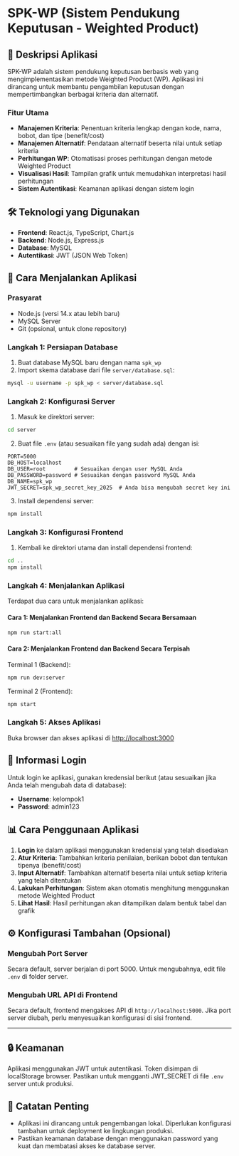 # SPK-WP (Sistem Pendukung Keputusan - Weighted Product)

## 📝 Deskripsi Aplikasi

SPK-WP adalah sistem pendukung keputusan berbasis web yang mengimplementasikan metode Weighted Product (WP). Aplikasi ini dirancang untuk membantu pengambilan keputusan dengan mempertimbangkan berbagai kriteria dan alternatif.

### Fitur Utama

- **Manajemen Kriteria**: Penentuan kriteria lengkap dengan kode, nama, bobot, dan tipe (benefit/cost)
- **Manajemen Alternatif**: Pendataan alternatif beserta nilai untuk setiap kriteria
- **Perhitungan WP**: Otomatisasi proses perhitungan dengan metode Weighted Product
- **Visualisasi Hasil**: Tampilan grafik untuk memudahkan interpretasi hasil perhitungan
- **Sistem Autentikasi**: Keamanan aplikasi dengan sistem login

## 🛠️ Teknologi yang Digunakan

- **Frontend**: React.js, TypeScript, Chart.js
- **Backend**: Node.js, Express.js
- **Database**: MySQL
- **Autentikasi**: JWT (JSON Web Token)

## 🚀 Cara Menjalankan Aplikasi

### Prasyarat

- Node.js (versi 14.x atau lebih baru)
- MySQL Server
- Git (opsional, untuk clone repository)

### Langkah 1: Persiapan Database

1. Buat database MySQL baru dengan nama `spk_wp`
2. Import skema database dari file `server/database.sql`:

```bash
mysql -u username -p spk_wp < server/database.sql
```

### Langkah 2: Konfigurasi Server

1. Masuk ke direktori server:

```bash
cd server
```

2. Buat file `.env` (atau sesuaikan file yang sudah ada) dengan isi:

```properties
PORT=5000
DB_HOST=localhost
DB_USER=root         # Sesuaikan dengan user MySQL Anda
DB_PASSWORD=password # Sesuaikan dengan password MySQL Anda
DB_NAME=spk_wp
JWT_SECRET=spk_wp_secret_key_2025  # Anda bisa mengubah secret key ini
```

3. Install dependensi server:

```bash
npm install
```

### Langkah 3: Konfigurasi Frontend

1. Kembali ke direktori utama dan install dependensi frontend:

```bash
cd ..
npm install
```

### Langkah 4: Menjalankan Aplikasi

Terdapat dua cara untuk menjalankan aplikasi:

#### Cara 1: Menjalankan Frontend dan Backend Secara Bersamaan

```bash
npm run start:all
```

#### Cara 2: Menjalankan Frontend dan Backend Secara Terpisah

Terminal 1 (Backend):

```bash
npm run dev:server
```

Terminal 2 (Frontend):

```bash
npm start
```

### Langkah 5: Akses Aplikasi

Buka browser dan akses aplikasi di [http://localhost:3000](http://localhost:3000)

## 👤 Informasi Login

Untuk login ke aplikasi, gunakan kredensial berikut (atau sesuaikan jika Anda telah mengubah data di database):

- **Username**: kelompok1
- **Password**: admin123

## 📊 Cara Penggunaan Aplikasi

1. **Login** ke dalam aplikasi menggunakan kredensial yang telah disediakan
2. **Atur Kriteria**: Tambahkan kriteria penilaian, berikan bobot dan tentukan tipenya (benefit/cost)
3. **Input Alternatif**: Tambahkan alternatif beserta nilai untuk setiap kriteria yang telah ditentukan
4. **Lakukan Perhitungan**: Sistem akan otomatis menghitung menggunakan metode Weighted Product
5. **Lihat Hasil**: Hasil perhitungan akan ditampilkan dalam bentuk tabel dan grafik

## ⚙️ Konfigurasi Tambahan (Opsional)

### Mengubah Port Server

Secara default, server berjalan di port 5000. Untuk mengubahnya, edit file `.env` di folder server.

### Mengubah URL API di Frontend

Secara default, frontend mengakses API di `http://localhost:5000`. Jika port server diubah, perlu menyesuaikan konfigurasi di sisi frontend.

---

## 🔒 Keamanan

Aplikasi menggunakan JWT untuk autentikasi. Token disimpan di localStorage browser. Pastikan untuk mengganti JWT_SECRET di file `.env` server untuk produksi.

## 📝 Catatan Penting

- Aplikasi ini dirancang untuk pengembangan lokal. Diperlukan konfigurasi tambahan untuk deployment ke lingkungan produksi.
- Pastikan keamanan database dengan menggunakan password yang kuat dan membatasi akses ke database server.
